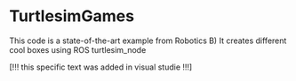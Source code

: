 # TurtlesimGames

This code is a state-of-the-art example from Robotics B) It creates different cool boxes using ROS turtlesim_node 

[!!! this specific text was added in visual studie !!!]